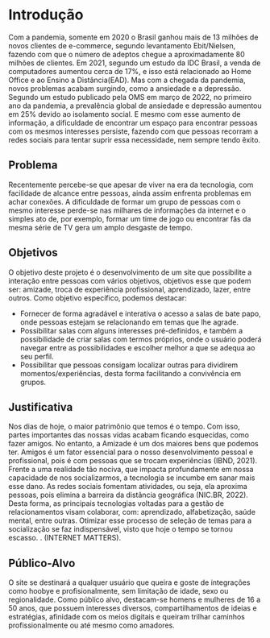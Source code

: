 # Introdução

Com a pandemia, somente em 2020 o Brasil ganhou mais de 13 milhões de novos clientes de e-commerce, segundo levantamento Ebit/Nielsen, fazendo com  que o número de adeptos chegue a aproximadamente 80 milhões de clientes. Em 2021, segundo um estudo da IDC Brasil, a venda de computadores aumentou cerca de 17%, e isso está relacionado ao Home Office e ao Ensino a Distância(EAD). 
Mas com a chegada da pandemia, novos problemas acabam surgindo, como a ansiedade e a depressão. Segundo um estudo publicado pela OMS em março de 2022, no primeiro ano da pandemia, a prevalência global de ansiedade e depressão aumentou em 25% devido ao isolamento social. 
E mesmo com esse aumento de informação, a dificuldade de encontrar um espaço para encontrar pessoas com os mesmos interesses persiste, fazendo com que pessoas recorram a redes sociais para tentar suprir essa necessidade, nem sempre tendo êxito. 

## Problema

Recentemente percebe-se que apesar de viver na era da tecnologia, com facilidade de alcance entre pessoas, ainda assim enfrenta problemas em achar conexões. A dificuldade de formar um grupo de pessoas com o mesmo interesse perde-se nas milhares de informações da internet e o simples ato de, por exemplo, formar um time de jogo ou encontrar fãs da mesma série de TV gera um amplo desgaste de tempo.

## Objetivos

O objetivo deste projeto é o desenvolvimento de um site que possibilite a interação entre pessoas com vários objetivos, objetivos esse que podem ser: amizade, troca de experiência profissional, aprendizado, lazer, entre outros.
Como objetivo específico, podemos destacar:
 
- Fornecer de forma agradável e interativa o acesso a salas de bate papo, onde pessoas estejam se relacionando em temas que lhe agrade.
- Possibilitar salas com alguns interesses pré-definidos, e também a possibilidade de criar salas com termos próprios, onde o usuário poderá navegar entre as possibilidades e escolher melhor a que se adequa ao seu perfil.
- Possibilitar que pessoas consigam localizar outras para dividirem momentos/experiências, desta forma facilitando a convivência em grupos.


## Justificativa

Nos dias de hoje, o maior patrimônio que temos é o tempo. Com isso, partes importantes das nossas vidas acabam ficando esquecidas, como fazer amigos. No entanto, a Amizade é um dos maiores bens que podemos ter. Amigos é um fator essencial para o nosso desenvolvimento pessoal e profissional, pois é com pessoas que se trocam experiências (IBND, 2021).
Frente a uma realidade tão nociva, que impacta profundamente em nossa capacidade de nos socializarmos, a tecnologia se incumbe em sanar mais esse dano. As redes sociais fomentam atividades, ou seja, ela aproxima pessoas, pois elimina a barreira da distância geográfica (NIC.BR, 2022). 
Desta forma, as principais tecnologias voltadas para a gestão de relacionamentos visam colaborar, com: aprendizado, alfabetização, saúde mental, entre outras. Otimizar esse processo de seleção de temas para a socialização se faz indispensável, visto que hoje o tempo se tornou escasso. . (INTERNET MATTERS).

## Público-Alvo

O site se destinará a qualquer usuário que queira e goste de integrações como hoobye e profisionalmente, sem limitação de idade, sexo ou regionalidade.
Como público alvo, destacam-se homens e mulheres de 16 a 50 anos, que possuem interesses diversos, compartilhamentos de ideias e estratégias, afinidade com os meios digitais e queiram trilhar caminhos profissionalmente ou até mesmo como amadores.
